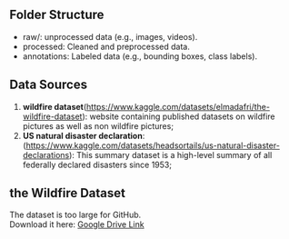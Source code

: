 ## Folder Structure
- raw/: unprocessed data (e.g., images, videos).
- processed: Cleaned and preprocessed data.
- annotations: Labeled data (e.g., bounding boxes, class labels).

## Data Sources
1. **wildfire dataset**(https://www.kaggle.com/datasets/elmadafri/the-wildfire-dataset):
        website containing published datasets on wildfire pictures as well as non wildfire pictures;
2. **US natural disaster declaration**:(https://www.kaggle.com/datasets/headsortails/us-natural-disaster-declarations):
        This summary dataset is a high-level summary of all federally declared disasters since 1953;

## the Wildfire Dataset
The dataset is too large for GitHub.  
Download it here: [Google Drive Link](https://drive.google.com/drive/folders/106JhKlMqQD54Tk0gyU2BB2Sh4AFvbvN5?usp=sharing)        
